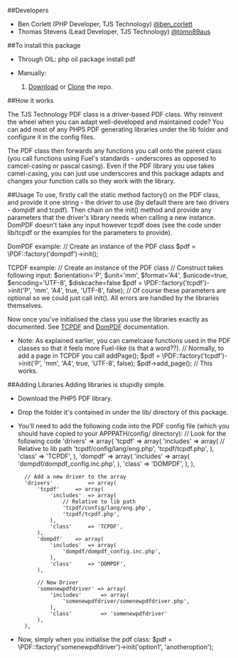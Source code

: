 ##Developers
* Ben Corlett (PHP Developer, TJS Technology) [@ben_corlett](http://twitter.com/ben_corlett)
* Thomas Stevens (Lead Developer, TJS Technology) [@tomo89aus](http://twitter.com/tomo89aus)

##To install this package

* Through OIL:
	php oil package install pdf

* Manually:
	1. [Download](https://github.com/TJS-Technology/fuel-pdf/zipball/master) or [Clone](https://github.com/TJS-Technology/fuel-pdf) the repo.

##How it works

The TJS Technology PDF class is a driver-based PDF class. Why reinvent the wheel when you can adapt well-developed and maintained code?
You can add most of any PHP5 PDF generating libraries under the lib folder and configure it in the config files.

The PDF class then forwards any functions you call onto the parent class (you call functions using Fuel's standards - underscores as opposed to camcel-casing or pascal casing).
Even if the PDF library you use takes camel-casing, you can just use underscores and this package adapts and changes your function calls so they work with the library.

##Usage
To use, firstly call the static method factory() on the PDF class, and provide it one string - the driver to use (by default there are two drivers - dompdf and tcpdf).
Then chain on the init() method and provide any parameters that the driver's library needs when calling a new instance. DomPDF doesn't take any input however tcpdf does (see the code under lib/tcpdf or the examples for the parameters to provide).

DomPDF example:
		// Create an instance of the PDF class
		$pdf = \PDF::factory('dompdf')->init();

TCPDF example:
		// Create an instance of the PDF class
		// Construct takes following input: $orientation='P', $unit='mm', $format='A4', $unicode=true, $encoding='UTF-8', $diskcache=false
		$pdf = \PDF::factory('tcpdf')->init('P', 'mm', 'A4', true, 'UTF-8', false);
		// Of course these parameters are optional so we could just call init(). All errors are handled by the libraries themselves.

Now once you've initialised the class you use the libraries exactly as documented. See [TCPDF](http://www.tcpdf.org/) and [DomPDF](http://code.google.com/p/dompdf/) documentation.

* Note: As explained earlier, you can camelcase functions used in the PDF classes so that it feels more Fuel-like (is that a word??).
		// Normally, to add a page in TCPDF you call addPage();
		$pdf = \PDF::factory('tcpdf')->init('P', 'mm', 'A4', true, 'UTF-8', false);
		$pdf->add_page(); // This works.

##Adding Libraries
Adding libraries is stupidly simple.
* Download the PHP5 PDF library.
* Drop the folder it's contained in under the lib/ directory of this package.
* You'll need to add the following code into the PDF config file (which you should have copied to your APPPATH/config/ directory):
		// Look for the following code
		'drivers'			=> array(
			'tcpdf'		=> array(
				'includes'	=> array(
					// Relative to lib path
					'tcpdf/config/lang/eng.php',
					'tcpdf/tcpdf.php',
				),
				'class'		=> 'TCPDF',
			),
			'dompdf'	=> array(
				'includes'	=> array(
					'dompdf/dompdf_config.inc.php',
				),
				'class'		=> 'DOMPDF',
			),
		),
		
		// Add a new driver to the array
		'drivers'			=> array(
			'tcpdf'		=> array(
				'includes'	=> array(
					// Relative to lib path
					'tcpdf/config/lang/eng.php',
					'tcpdf/tcpdf.php',
				),
				'class'		=> 'TCPDF',
			),
			'dompdf'	=> array(
				'includes'	=> array(
					'dompdf/dompdf_config.inc.php',
				),
				'class'		=> 'DOMPDF',
			),
			
			// New Driver
			'somenewpdfdriver' => array(
				'includes'		=> array(
					'somenewpdfdriver/somenewpdfdriver.php',
				),
				'class'			=> 'somenewpdfdriver'
			),
		),
* Now, simply when you initialise the pdf class:
		$pdf = \PDF::factory('somenewpdfdriver')->init('option1', 'anotheroption');